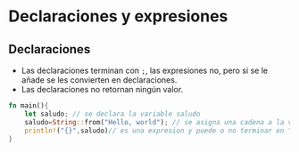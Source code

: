 # Declaraciones y expresiones
## Declaraciones
- Las declaraciones terminan con `;`, las expresiones no, pero si se le añade se les convierten en declaraciones.
- Las declaraciones no retornan ningún valor.
``` rust
fn main(){
    let saludo; // se declara la variable saludo
    saludo=String::from("Hello, world"); // se asigna una cadena a la variable saludo, se convierte esta expresion en una declaracion para que pueda ejecutarse la siguiente linea
    println!("{}",saludo)// es una expresion y puede o no terminar en ";" ya que no existe ninguna linea siguiente a ejecutarse
}
```
